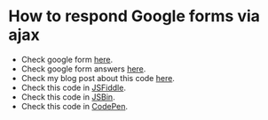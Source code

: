 # How to respond Google forms via ajax

* Check google form [here](https://goo.gl/tc7hkF).
* Check google form answers [here](https://goo.gl/VXMdV5).
* Check my blog post about this code [here](https://pereiratechtalks.com/como-responder-formularios-de-google-via-postman-y-ajax/).
* Check this code in [JSFiddle](https://jsfiddle.net/xergioalex/g7ftfkvb/16/).
* Check this code in [JSBin](https://jsbin.com/pifove/3/edit?html,js,output).
* Check this code in [CodePen](https://codepen.io/xergioalex/pen/ZNevvM).


